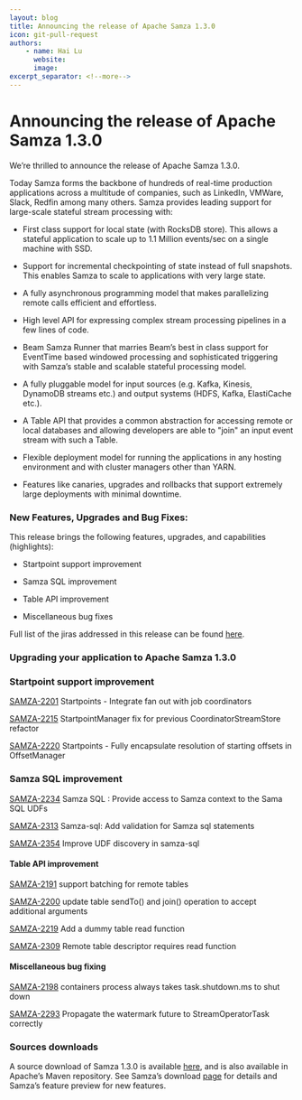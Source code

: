 ```yaml
---
layout: blog
title: Announcing the release of Apache Samza 1.3.0
icon: git-pull-request
authors:
    - name: Hai Lu
      website:
      image:
excerpt_separator: <!--more-->
---
```


<!--
   Licensed to the Apache Software Foundation (ASF) under one or more
   contributor license agreements.  See the NOTICE file distributed with
   this work for additional information regarding copyright ownership.
   The ASF licenses this file to You under the Apache License, Version 2.0
   (the "License"); you may not use this file except in compliance with
   the License.  You may obtain a copy of the License at

       http://www.apache.org/licenses/LICENSE-2.0

   Unless required by applicable law or agreed to in writing, software
   distributed under the License is distributed on an "AS IS" BASIS,
   WITHOUT WARRANTIES OR CONDITIONS OF ANY KIND, either express or implied.
   See the License for the specific language governing permissions and
   limitations under the License.
-->

# **Announcing the release of Apache Samza 1.3.0**


<!--more-->


We’re thrilled to announce the release of Apache Samza 1.3.0.

Today Samza forms the backbone of hundreds of real-time production applications across a multitude of companies, such as LinkedIn, VMWare, Slack, Redfin among many others. Samza provides leading support for large-scale stateful stream processing with:

* First class support for local state (with RocksDB store). This allows a stateful application to scale up to 1.1 Million events/sec on a single machine with SSD.

* Support for incremental checkpointing of state instead of full snapshots. This enables Samza to scale to applications with very large state.

* A fully asynchronous programming model that makes parallelizing remote calls efficient and effortless.

* High level API for expressing complex stream processing pipelines in a few lines of code.

* Beam Samza Runner that marries Beam’s best in class support for EventTime based windowed processing and sophisticated triggering with Samza’s stable and scalable stateful processing model.

* A fully pluggable model for input sources (e.g. Kafka, Kinesis, DynamoDB streams etc.) and output systems (HDFS, Kafka, ElastiCache etc.).

* A Table API that provides a common abstraction for accessing remote or local databases and allowing developers are able to "join" an input event stream with such a Table.

* Flexible deployment model for running the applications in any hosting environment and with cluster managers other than YARN.

* Features like canaries, upgrades and rollbacks that support extremely large deployments with minimal downtime.

###  **New Features, Upgrades and Bug Fixes:**
This release brings the following features, upgrades, and capabilities (highlights):

* Startpoint support improvement

* Samza SQL improvement

* Table API improvement

* Miscellaneous bug fixes

Full list of the jiras addressed in this release can be found [here](https://issues.apache.org/jira/browse/SAMZA-2354?jql=project%20%3D%20%22SAMZA%22%20and%20fixVersion%20in%20(1.3)).
### **Upgrading your application to Apache Samza 1.3.0**

### Startpoint support improvement
[SAMZA-2201](https://issues.apache.org/jira/browse/SAMZA-2201) Startpoints - Integrate fan out with job coordinators

[SAMZA-2215](https://issues.apache.org/jira/browse/SAMZA-2215) StartpointManager fix for previous CoordinatorStreamStore refactor

[SAMZA-2220](https://issues.apache.org/jira/browse/SAMZA-2220) Startpoints - Fully encapsulate resolution of starting offsets in OffsetManager

### Samza SQL improvement
[SAMZA-2234](https://issues.apache.org/jira/browse/SAMZA-2234) Samza SQL : Provide access to Samza context to the Sama SQL UDFs

[SAMZA-2313](https://issues.apache.org/jira/browse/SAMZA-2313) Samza-sql: Add validation for Samza sql statements

[SAMZA-2354](https://issues.apache.org/jira/browse/SAMZA-2354) Improve UDF discovery in samza-sql

#### Table API improvement
[SAMZA-2191](https://issues.apache.org/jira/browse/SAMZA-2191) support batching for remote tables

[SAMZA-2200](https://issues.apache.org/jira/browse/SAMZA-2200) update table sendTo() and join() operation to accept additional arguments

[SAMZA-2219](https://issues.apache.org/jira/browse/SAMZA-2219) Add a dummy table read function

[SAMZA-2309](https://issues.apache.org/jira/browse/SAMZA-2309) Remote table descriptor requires read function

#### Miscellaneous bug fixing
[SAMZA-2198](https://issues.apache.org/jira/browse/SAMZA-2198) containers process always takes task.shutdown.ms to shut down

[SAMZA-2293](https://issues.apache.org/jira/browse/SAMZA-2293) Propagate the watermark future to StreamOperatorTask correctly

### Sources downloads
A source download of Samza 1.3.0 is available [here](https://dist.apache.org/repos/dist/release/samza/1.3.0/), and is also available in Apache’s Maven repository. See Samza’s download [page](https://samza.apache.org/startup/download/) for details and Samza’s feature preview for new features.

